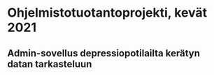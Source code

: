 # Ohjelmistotuotantoprojekti, kevät 2021

## Admin-sovellus depressiopotilailta kerätyn datan tarkasteluun
